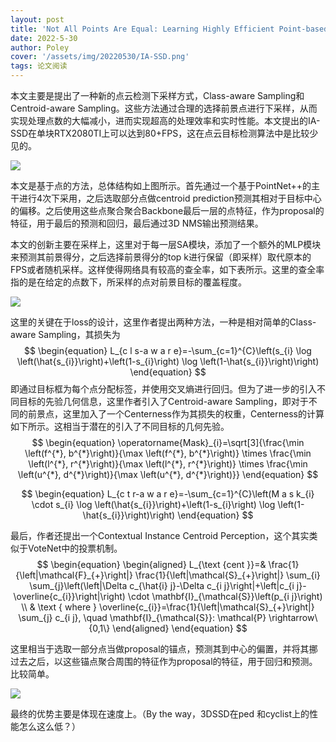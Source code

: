 ```yaml
---
layout: post
title: 'Not All Points Are Equal: Learning Highly Efficient Point-based Detectors for 3D LiDAR Point Clouds'
date: 2022-5-30
author: Poley
cover: '/assets/img/20220530/IA-SSD.png'
tags: 论文阅读
---
```


本文主要是提出了一种新的点云检测下采样方式，Class-aware Sampling和Centroid-aware Sampling。这些方法通过合理的选择前景点进行下采样，从而实现处理点数的大幅减小，进而实现超高的处理效率和实时性能。本文提出的IA-SSD在单块RTX2080TI上可以达到80+FPS，这在点云目标检测算法中是比较少见的。

![](/assets/img/20220530/IA-SSDF2.png)

本文是基于点的方法，总体结构如上图所示。首先通过一个基于PointNet++的主干进行4次下采用，之后选取部分点做centroid prediction预测其相对于目标中心的偏移。之后使用这些点聚合聚合Backbone最后一层的点特征，作为proposal的特征，用于最后的预测和回归，最后通过3D NMS输出预测结果。

本文的创新主要在采样上，这里对于每一层SA模块，添加了一个额外的MLP模块来预测其前景得分，之后选择前景得分的top k进行保留（即采样）取代原本的FPS或者随机采样。这样使得网络具有较高的查全率，如下表所示。这里的查全率指的是在给定的点数下，所采样的点对前景目标的覆盖程度。

![](/assets/img/20220530/IA-SSDT1.png)

这里的关键在于loss的设计，这里作者提出两种方法，一种是相对简单的Class-aware Sampling，其损失为
$$
\begin{equation}
L_{c l s-a w a r e}=-\sum_{c=1}^{C}\left(s_{i} \log \left(\hat{s_{i}}\right)+\left(1-s_{i}\right) \log \left(1-\hat{s_{i}}\right)\right)
\end{equation}
$$
即通过目标框为每个点分配标签，并使用交叉熵进行回归。但为了进一步的引入不同目标的先验几何信息，这里作者引入了Centroid-aware Sampling，即对于不同的前景点，这里加入了一个Centerness作为其损失的权重，Centerness的计算如下所示。这相当于潜在的引入了不同目标的几何先验。
$$
\begin{equation}
\operatorname{Mask}_{i}=\sqrt[3]{\frac{\min \left(f^{*}, b^{*}\right)}{\max \left(f^{*}, b^{*}\right)} \times \frac{\min \left(l^{*}, r^{*}\right)}{\max \left(l^{*}, r^{*}\right)} \times \frac{\min \left(u^{*}, d^{*}\right)}{\max \left(u^{*}, d^{*}\right)}}
\end{equation}
$$

$$
\begin{equation}
L_{c t r-a w a r e}=-\sum_{c=1}^{C}\left(M a s k_{i} \cdot s_{i} \log \left(\hat{s_{i}}\right)+\left(1-s_{i}\right) \log \left(1-\hat{s_{i}}\right)\right)
\end{equation}
$$

最后，作者还提出一个Contextual Instance Centroid Perception，这个其实类似于VoteNet中的投票机制。
$$
\begin{equation}
\begin{aligned}
L_{\text {cent }}=& \frac{1}{\left|\mathcal{F}_{+}\right|} \frac{1}{\left|\mathcal{S}_{+}\right|} \sum_{i} \sum_{j}\left(\left|\Delta c_{\hat{i} j}-\Delta c_{i j}\right|+\left|c_{i j}-\overline{c_{i}}\right|\right) \cdot \mathbf{I}_{\mathcal{S}}\left(p_{i j}\right) \\
& \text { where } \overline{c_{i}}=\frac{1}{\left|\mathcal{S}_{+}\right|} \sum_{j} c_{i j}, \quad \mathbf{I}_{\mathcal{S}}: \mathcal{P} \rightarrow\{0,1\}
\end{aligned}
\end{equation}
$$

这里相当于选取一部分点当做proposal的锚点，预测其到中心的偏置，并将其挪过去之后，以这些锚点聚合周围的特征作为proposal的特征，用于回归和预测。比较简单。

![](/assets/img/20220530/IA-SSDT2.png)

最终的优势主要是体现在速度上。（By the way，3DSSD在ped 和cyclist上的性能怎么这么低？）
